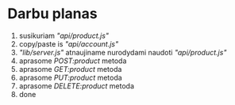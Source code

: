 # Darbu planas

1. susikuriam _"api/product.js"_
2. copy/paste is _"api/account.js"_
3. _"lib/server.js"_ atnaujiname nurodydami naudoti _"api/product.js"_
4. aprasome _POST:product_ metoda
5. aprasome _GET:product_ metoda
6. aprasome _PUT:product_ metoda
7. aprasome _DELETE:product_ metoda
8. done